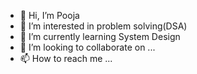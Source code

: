 - 👋 Hi, I’m Pooja
- 👀 I’m interested in problem solving(DSA)
- 🌱 I’m currently learning System Design
- 💞️ I’m looking to collaborate on ...
- 📫 How to reach me ...

<!---
poojadonode28/poojadonode28 is a ✨ special ✨ repository because its `README.md` (this file) appears on your GitHub profile.
You can click the Preview link to take a look at your changes.
--->
